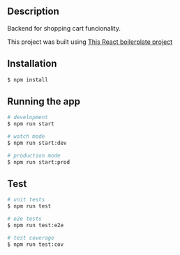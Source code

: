 ## Description

Backend for shopping cart funcionality.

This project was built using [This React boilerplate project](https://github.com/theomoura/node-nest-starter-kit)

## Installation

```bash
$ npm install
```

## Running the app

```bash
# development
$ npm run start

# watch mode
$ npm run start:dev

# production mode
$ npm run start:prod
```

## Test

```bash
# unit tests
$ npm run test

# e2e tests
$ npm run test:e2e

# test coverage
$ npm run test:cov
```
